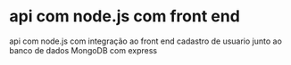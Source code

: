 # api com node.js com front end
 api com node.js com integração ao front end cadastro de usuario junto ao banco de dados MongoDB
 com express 
